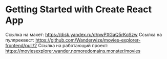 # Getting Started with Create React App

Ссылка на макет: https://disk.yandex.ru/d/pwPXGaQ5rKoSzw
Ссылка на пуллреквест: https://github.com/Wanderwize/movies-explorer-frontend/pull/2
Ссылка на работающий проект: https://moviesexplorer.wander.nomoredomains.monster/movies
